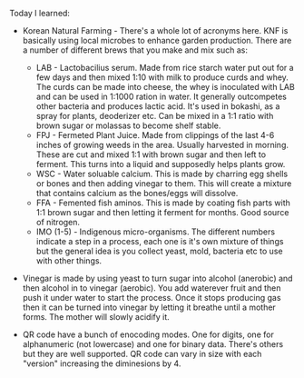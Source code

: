 Today I learned:

- Korean Natural Farming - There's a whole lot of acronyms here.  KNF is basically using local microbes to enhance garden production.  There are a number of different brews that you make and mix such as:
	- LAB - Lactobacilius serum.  Made from rice starch water put out for a few days and then mixed 1:10 with milk to produce curds and whey.  The curds can be made into cheese, the whey is inoculated with LAB and can be used in 1:1000 ration in water.  It generally outcompetes other bacteria and produces lactic acid.  It's used in bokashi, as a spray for plants, deoderizer etc.  Can be mixed in a 1:1 ratio with brown sugar or molassas to become shelf stable.
	- FPJ - Fermeted Plant Juice.  Made from clippings of the last 4-6 inches of growing weeds in the area.  Usually harvested in morning.  These are cut and mixed 1:1 with brown sugar and then left to ferment.  This turns into a liquid and supposedly helps plants grow.
	- WSC - Water soluable calcium.  This is made by charring egg shells or bones and then adding vinegar to them.  This will create a mixture that contains calcium as the bones/eggs will dissolve.
	- FFA - Femented fish aminos.  This is made by coating fish parts with 1:1 brown sugar and then letting it ferment for months.  Good source of nitrogen.
	- IMO (1-5) - Indigenous micro-organisms.  The different numbers indicate a step in a process, each one is it's own mixture of things but the general idea is you collect yeast, mold, bacteria etc to use with other things.

- Vinegar is made by using yeast to turn sugar into alcohol (anerobic) and then alcohol in to vinegar (aerobic).  You add waterever fruit and then push it under water to start the process.  Once it stops producing gas then it can be turned into vinegar by letting it breathe until a mother forms.  The mother will slowly acidify it.

- QR code have a bunch of enocoding modes.  One for digits, one for alphanumeric (not lowercase) and one for binary data.  There's others but they are well supported.  QR code can vary in size with each "version" increasing the diminesions by 4.